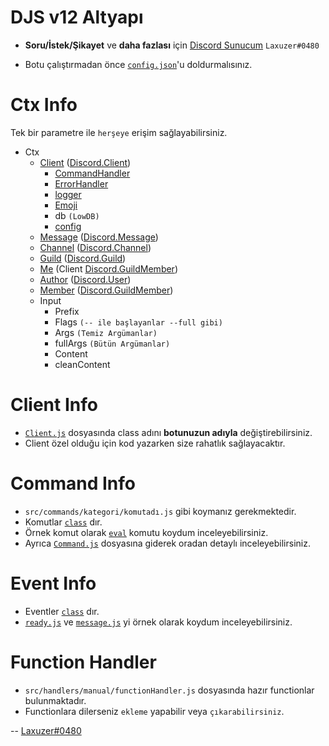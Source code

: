 # DJS v12 Altyapı

- **Soru/İstek/Şikayet** ve __daha fazlası__ için [Discord Sunucum](https://discord.gg/VUNbq4SwxY) `Laxuzer#0480`

- Botu çalıştırmadan önce [`config.json`](src/config.json)'u doldurmalısınız.

# Ctx Info
Tek bir parametre ile `herşeye` erişim sağlayabilirsiniz.
- Ctx
    - [Client](src/base/Client.js#L3) ([Discord.Client](https://discord.js.org/#/docs/main/stable/class/Client))
        - [CommandHandler](src/base/CommandHandler.js#L4)
        - [ErrorHandler](src/base/ErrorHandler.js#L3)
        - [logger](src/base/Logger.js#L22)
        - [Emoji](src/base/Emoji.js#L3)
        - db `(LowDB)`
        - [config](src/config.json)
    - [Message](src/base/Ctx.js#L50) ([Discord.Message](https://discord.js.org/#/docs/main/stable/class/Message))
    - [Channel](src/base/Ctx.js#L53) ([Discord.Channel](https://discord.js.org/#/docs/main/stable/class/Channel))
    - [Guild](src/base/Ctx.js#L56) ([Discord.Guild](https://discord.js.org/#/docs/main/stable/class/Guild))
    - [Me](src/base/Ctx.js#L59) (Client [Discord.GuildMember](https://discord.js.org/#/docs/main/stable/class/GuildMember))
    - [Author](src/base/Ctx.js#L62) ([Discord.User](https://discord.js.org/#/docs/main/stable/class/User))
    - [Member](src/base/Ctx.js#L65) ([Discord.GuildMember](https://discord.js.org/#/docs/main/stable/class/GuildMember))
    - Input
        - Prefix
        - Flags `(-- ile başlayanlar --full gibi)`
        - Args `(Temiz Argümanlar)`
        - fullArgs `(Bütün Argümanlar)`
        - Content
        - cleanContent

# Client Info
- [`Client.js`](src/base/Client.js) dosyasında class adını **botunuzun adıyla** değiştirebilirsiniz.
- Client özel olduğu için kod yazarken size rahatlık sağlayacaktır.

# Command Info
- `src/commands/kategori/komutadı.js` gibi koymanız gerekmektedir. 
- Komutlar [`class`](https://www.w3schools.com/js/js_classes.asp) dır. 
- Örnek komut olarak [`eval`](src/commands/dev/eval.js) komutu koydum inceleyebilirsiniz. 
- Ayrıca [`Command.js`](src/base/Command.js) dosyasına giderek oradan detaylı inceleyebilirsiniz.

# Event Info
- Eventler [`class`](https://www.w3schools.com/js/js_classes.asp) dır. 
- [`ready.js`](src/events/ready.js) ve [`message.js`](src/events/message.js) yi örnek olarak koydum inceleyebilirsiniz.

# Function Handler
- `src/handlers/manual/functionHandler.js` dosyasında hazır functionlar bulunmaktadır.
- Functionlara dilerseniz `ekleme` yapabilir veya `çıkarabilirsiniz`.

-- [Laxuzer#0480](https://discord.com/users/576749207084466197)
